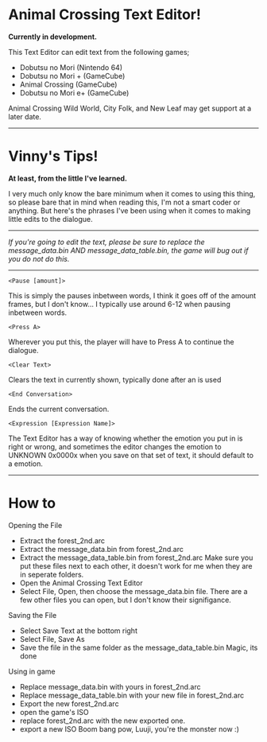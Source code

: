 # Animal Crossing Text Editor!
__Currently in development.__

This Text Editor can edit text from the following games;
* Dobutsu no Mori (Nintendo 64)
* Dobutsu no Mori + (GameCube)
* Animal Crossing (GameCube)
* Dobutsu no Mori e+ (GameCube)

Animal Crossing Wild World, City Folk, and New Leaf may get support at a later date.
___
# Vinny's Tips!
__At least, from the little I've learned.__

I very much only know the bare minimum when it comes to using this thing,
so please bare that in mind when reading this, I'm not a smart coder or
anything. But here's the phrases I've been using when it comes to making
little edits to the dialogue.

___
_If you're going to edit the text, please be sure to replace the message_data.bin AND message_data_table.bin, the game will bug out if you do not do this._
___
	<Pause [amount]>
  This is simply the pauses inbetween words, I think it goes off of the amount frames, but I don't know...
  I typically use around 6-12 when pausing inbetween words.

 
	<Press A>
  Wherever you put this, the player will have to Press A to continue the dialogue.


	<Clear Text>
  Clears the text in currently shown, typically done after an <Press A> is used


	<End Conversation>
  Ends the current conversation.


	<Expression [Expression Name]>
  The Text Editor has a way of knowing whether the emotion you put in is right or wrong,
  and sometimes the editor changes the emotion to UNKNOWN 0x0000x when you save on that
  set of text, it should default to a emotion.

  ___

  # How to

Opening the File
  - Extract the forest_2nd.arc
  - Extract the message_data.bin from forest_2nd.arc
  - Extract the message_data_table.bin from forest_2nd.arc
    Make sure you put these files next to each other, it doesn't work for me when they are in seperate folders.
  - Open the Animal Crossing Text Editor
  - Select File, Open, then choose the message_data.bin file.
	There are a few other files you can open, but I don't know their signifigance.

Saving the File
- Select Save Text at the bottom right
- Select File, Save As
- Save the file in the same folder as the message_data_table.bin
  	Magic, its done
  
Using in game
- Replace message_data.bin with yours in forest_2nd.arc
- Replace message_data_table.bin with your new file in forest_2nd.arc
- Export the new forest_2nd.arc
- open the game's ISO
- replace forest_2nd.arc with the new exported one.
- export a new ISO
  	Boom bang pow, Luuji, you're the monster now :)
